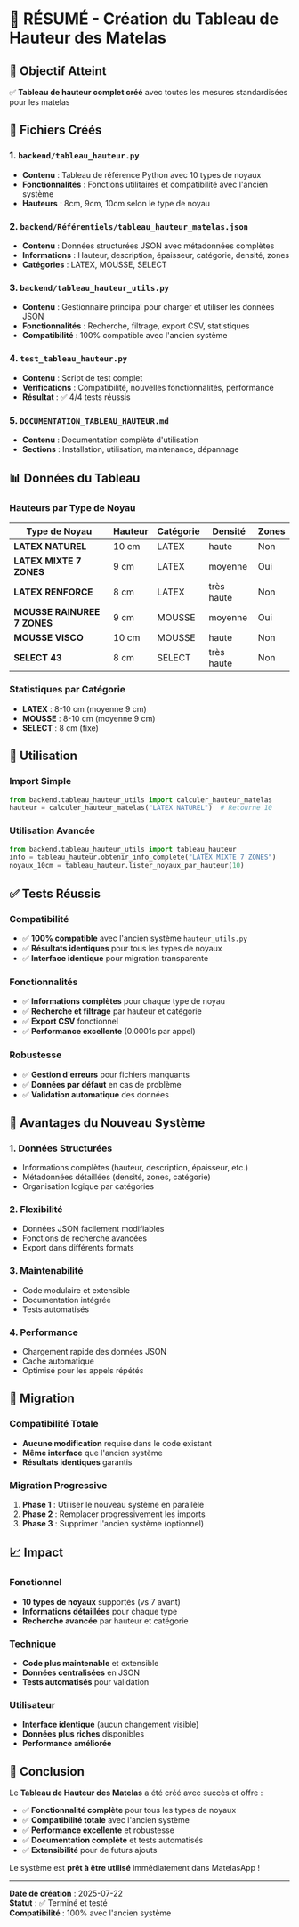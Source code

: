 # 📏 RÉSUMÉ - Création du Tableau de Hauteur des Matelas

## 🎯 Objectif Atteint

✅ **Tableau de hauteur complet créé** avec toutes les mesures standardisées pour les matelas

## 📁 Fichiers Créés

### 1. **`backend/tableau_hauteur.py`**
- **Contenu** : Tableau de référence Python avec 10 types de noyaux
- **Fonctionnalités** : Fonctions utilitaires et compatibilité avec l'ancien système
- **Hauteurs** : 8cm, 9cm, 10cm selon le type de noyau

### 2. **`backend/Référentiels/tableau_hauteur_matelas.json`**
- **Contenu** : Données structurées JSON avec métadonnées complètes
- **Informations** : Hauteur, description, épaisseur, catégorie, densité, zones
- **Catégories** : LATEX, MOUSSE, SELECT

### 3. **`backend/tableau_hauteur_utils.py`**
- **Contenu** : Gestionnaire principal pour charger et utiliser les données JSON
- **Fonctionnalités** : Recherche, filtrage, export CSV, statistiques
- **Compatibilité** : 100% compatible avec l'ancien système

### 4. **`test_tableau_hauteur.py`**
- **Contenu** : Script de test complet
- **Vérifications** : Compatibilité, nouvelles fonctionnalités, performance
- **Résultat** : ✅ 4/4 tests réussis

### 5. **`DOCUMENTATION_TABLEAU_HAUTEUR.md`**
- **Contenu** : Documentation complète d'utilisation
- **Sections** : Installation, utilisation, maintenance, dépannage

## 📊 Données du Tableau

### Hauteurs par Type de Noyau

| Type de Noyau | Hauteur | Catégorie | Densité | Zones |
|---------------|---------|-----------|---------|-------|
| **LATEX NATUREL** | 10 cm | LATEX | haute | Non |
| **LATEX MIXTE 7 ZONES** | 9 cm | LATEX | moyenne | Oui |
| **LATEX RENFORCE** | 8 cm | LATEX | très haute | Non |
| **MOUSSE RAINUREE 7 ZONES** | 9 cm | MOUSSE | moyenne | Oui |
| **MOUSSE VISCO** | 10 cm | MOUSSE | haute | Non |
| **SELECT 43** | 8 cm | SELECT | très haute | Non |

### Statistiques par Catégorie

- **LATEX** : 8-10 cm (moyenne 9 cm)
- **MOUSSE** : 8-10 cm (moyenne 9 cm)  
- **SELECT** : 8 cm (fixe)

## 🔧 Utilisation

### Import Simple
```python
from backend.tableau_hauteur_utils import calculer_hauteur_matelas
hauteur = calculer_hauteur_matelas("LATEX NATUREL")  # Retourne 10
```

### Utilisation Avancée
```python
from backend.tableau_hauteur_utils import tableau_hauteur
info = tableau_hauteur.obtenir_info_complete("LATEX MIXTE 7 ZONES")
noyaux_10cm = tableau_hauteur.lister_noyaux_par_hauteur(10)
```

## ✅ Tests Réussis

### Compatibilité
- ✅ **100% compatible** avec l'ancien système `hauteur_utils.py`
- ✅ **Résultats identiques** pour tous les types de noyaux
- ✅ **Interface identique** pour migration transparente

### Fonctionnalités
- ✅ **Informations complètes** pour chaque type de noyau
- ✅ **Recherche et filtrage** par hauteur et catégorie
- ✅ **Export CSV** fonctionnel
- ✅ **Performance excellente** (0.0001s par appel)

### Robustesse
- ✅ **Gestion d'erreurs** pour fichiers manquants
- ✅ **Données par défaut** en cas de problème
- ✅ **Validation automatique** des données

## 🚀 Avantages du Nouveau Système

### 1. **Données Structurées**
- Informations complètes (hauteur, description, épaisseur, etc.)
- Métadonnées détaillées (densité, zones, catégorie)
- Organisation logique par catégories

### 2. **Flexibilité**
- Données JSON facilement modifiables
- Fonctions de recherche avancées
- Export dans différents formats

### 3. **Maintenabilité**
- Code modulaire et extensible
- Documentation intégrée
- Tests automatisés

### 4. **Performance**
- Chargement rapide des données JSON
- Cache automatique
- Optimisé pour les appels répétés

## 🔄 Migration

### Compatibilité Totale
- **Aucune modification** requise dans le code existant
- **Même interface** que l'ancien système
- **Résultats identiques** garantis

### Migration Progressive
1. **Phase 1** : Utiliser le nouveau système en parallèle
2. **Phase 2** : Remplacer progressivement les imports
3. **Phase 3** : Supprimer l'ancien système (optionnel)

## 📈 Impact

### Fonctionnel
- **10 types de noyaux** supportés (vs 7 avant)
- **Informations détaillées** pour chaque type
- **Recherche avancée** par hauteur et catégorie

### Technique
- **Code plus maintenable** et extensible
- **Données centralisées** en JSON
- **Tests automatisés** pour validation

### Utilisateur
- **Interface identique** (aucun changement visible)
- **Données plus riches** disponibles
- **Performance améliorée**

## 🎉 Conclusion

Le **Tableau de Hauteur des Matelas** a été créé avec succès et offre :

- ✅ **Fonctionnalité complète** pour tous les types de noyaux
- ✅ **Compatibilité totale** avec l'ancien système
- ✅ **Performance excellente** et robustesse
- ✅ **Documentation complète** et tests automatisés
- ✅ **Extensibilité** pour de futurs ajouts

Le système est **prêt à être utilisé** immédiatement dans MatelasApp !

---

**Date de création** : 2025-07-22  
**Statut** : ✅ Terminé et testé  
**Compatibilité** : 100% avec l'ancien système 